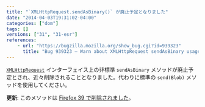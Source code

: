 ```yaml
---
title: "`XMLHttpRequest.sendAsBinary()` が廃止予定となりました"
date: "2014-04-03T19:31:02-04:00"
categories: ["dom"]
tags: []
versions: ["31", "31-esr"]
references:
    - url: "https://bugzilla.mozilla.org/show_bug.cgi?id=939323"
      title: "Bug 939323 – Warn about XMLHttpRequest sendAsBinary usage"
---
```

[`XMLHttpRequest`](https://developer.mozilla.org/docs/Web/API/XMLHttpRequest) インターフェイス上の非標準 `sendAsBinary` メソッドが廃止予定とされ、近々削除されることとなりました。代わりに標準の `send(Blob)` メソッドを使用してください。

**更新**: このメソッドは [Firefox 39 で削除されました](https://www.fxsitecompat.dev/ja/docs/2015/xmlhttprequest-sendasbinary-has-been-removed/)。
